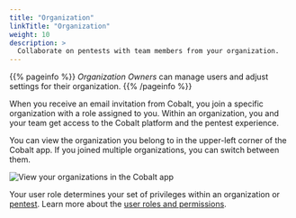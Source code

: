```yaml
---
title: "Organization"
linkTitle: "Organization"
weight: 10
description: >
  Collaborate on pentests with team members from your organization.
---
```


{{% pageinfo %}}
_Organization Owners_ can manage users and adjust settings for their organization.
{{% /pageinfo %}}

When you receive an email invitation from Cobalt, you join a specific organization with a role assigned to you. Within an organization, you and your team get access to the Cobalt platform and the pentest experience.

You can view the organization you belong to in the upper-left corner of the Cobalt app. If you joined multiple organizations, you can switch between them.

![View your organizations in the Cobalt app](/deepdive/OrganizationsList.png "View your organizations in the Cobalt app")

Your user role determines your set of privileges within an organization or [pentest](/platform-deep-dive/pentests/). Learn more about the [user roles and permissions](/platform-deep-dive/collaboration/organization/user-roles/).
